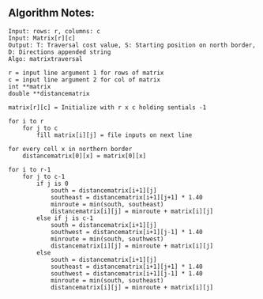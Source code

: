 ## Algorithm Notes:
    Input: rows: r, columns: c
    Input: Matrix[r][c]
    Output: T: Traversal cost value, S: Starting position on north border, D: Directions appended string  
    Algo: matrixtraversal

    r = input line argument 1 for rows of matrix
    c = input line argument 2 for col of matrix
    int **matrix
    double **distancematrix

    matrix[r][c] = Initialize with r x c holding sentials -1

    for i to r
        for j to c
            fill matrix[i][j] = file inputs on next line

    for every cell x in northern border
        distancematrix[0][x] = matrix[0][x]

    for i to r-1
        for j to c-1
            if j is 0
                south = distancematrix[i+1][j]
                southeast = distancematrix[i+1][j+1] * 1.40
                minroute = min(south, southeast)
                distancematrix[i][j] = minroute + matrix[i][j]
            else if j is c-1
                south = distancematrix[i+1][j]
                southwest = distancematrix[i+1][j-1] * 1.40
                minroute = min(south, southwest)
                distancematrix[i][j] = minroute + matrix[i][j]
            else
                south = distancematrix[i+1][j]
                southeast = distancematrix[i+1][j+1] * 1.40
                southwest = distancematrix[i+1][j-1] * 1.40
                minroute = min(south, southeast)
                distancematrix[i][j] = minroute + matrix[i][j]


